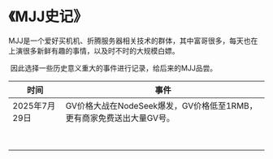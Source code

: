 # 《MJJ史记》

​	MJJ是一个爱好买机机、折腾服务器相关技术的群体，其中富哥很多，每天也在上演很多新鲜有趣的事情，以及时不时的大规模白嫖。

​	因此选择一些历史意义重大的事件进行记录，给后来的MJJ品尝。

| 时间          | 事件                                                         |
| ------------- | ------------------------------------------------------------ |
| 2025年7月29日 | GV价格大战在NodeSeek爆发，GV价格低至1RMB，更有商家免费送出大量GV号。 |
|               |                                                              |
|               |                                                              |
|               |                                                              |
|               |                                                              |
|               |                                                              |
|               |                                                              |
|               |                                                              |
|               |                                                              |

